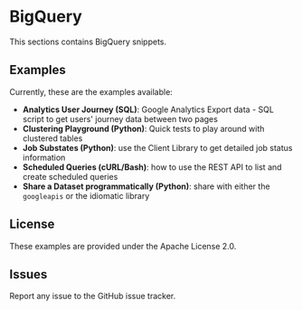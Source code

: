 # BigQuery

This sections contains BigQuery snippets.

## Examples

Currently, these are the examples available:

* **Analytics User Journey (SQL)**: Google Analytics Export data - SQL script to get users' journey data between two pages
* **Clustering Playground (Python)**: Quick tests to play around with clustered tables
* **Job Substates (Python)**: use the Client Library to get detailed job status information
* **Scheduled Queries (cURL/Bash)**: how to use the REST API to list and create scheduled queries
* **Share a Dataset programmatically (Python)**: share with either the `googleapis` or the idiomatic library

## License

These examples are provided under the Apache License 2.0.

## Issues

Report any issue to the GitHub issue tracker.

